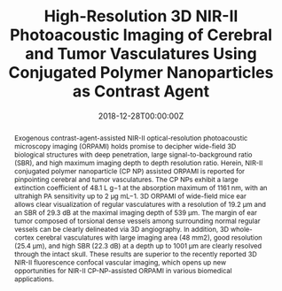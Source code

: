 ---
title: 'High-Resolution 3D NIR-II Photoacoustic Imaging of Cerebral and Tumor Vasculatures Using Conjugated Polymer Nanoparticles as Contrast Agent'

# Authors
# If you created a profile for a user (e.g. the default `admin` user), write the username (folder name) here
# and it will be replaced with their full name and linked to their profile.
authors:
  - Bing Guo
  - Jingqin Chen
  - Ningbo Chen
  - Eshu Middha
  - Shidang Xu
  - Yutong Pan
  - Min Wu
  - Ke Li
  - Chengbo Liu*
  - Bin Liu*

# # Author notes (optional)
# author_notes:
#   - ''
#   - ''
#   - ''
#   - ''
#   - ''
#   - ''
#   - ''
#   - ''
#   - 'Corresponding author'
#   - 'Corresponding author'

date: '2018-12-28T00:00:00Z'
doi: '10.1002/adma.201808355'

# Schedule page publish date (NOT publication's date).
publishDate: '2019-05-07T00:00:00Z'

# Publication type.
# Accepts a single type but formatted as a YAML list (for Hugo requirements).
# Enter a publication type from the CSL standard.
publication_types: ['article-journal']

# Publication name and optional abbreviated publication name.
publication: In *Advanced Materials,*
publication_short: In *Adv. Mater.*

abstract: Exogenous contrast-agent-assisted NIR-II optical-resolution photoacoustic microscopy imaging (ORPAMI) holds promise to decipher wide-field 3D biological structures with deep penetration, large signal-to-background ratio (SBR), and high maximum imaging depth to depth resolution ratio. Herein, NIR-II conjugated polymer nanoparticle (CP NP) assisted ORPAMI is reported for pinpointing cerebral and tumor vasculatures. The CP NPs exhibit a large extinction coefficient of 48.1 L g−1 at the absorption maximum of 1161 nm, with an ultrahigh PA sensitivity up to 2 µg mL−1. 3D ORPAMI of wide-field mice ear allows clear visualization of regular vasculatures with a resolution of 19.2 µm and an SBR of 29.3 dB at the maximal imaging depth of 539 µm. The margin of ear tumor composed of torsional dense vessels among surrounding normal regular vessels can be clearly delineated via 3D angiography. In addition, 3D whole-cortex cerebral vasculatures with large imaging area (48 mm2), good resolution (25.4 µm), and high SBR (22.3 dB) at a depth up to 1001 µm are clearly resolved through the intact skull. These results are superior to the recently reported 3D NIR-II fluorescence confocal vascular imaging, which opens up new opportunities for NIR-II CP-NP-assisted ORPAMI in various biomedical applications.

# Summary. An optional shortened abstract.
summary: Exogenous contrast-agent-assisted NIR-II optical-resolution photoacoustic microscopy imaging (ORPAMI) holds promise to decipher wide-field 3D biological structures with deep penetration, large signal-to-background ratio (SBR), and high maximum imaging depth to depth resolution ratio. Herein, NIR-II conjugated polymer nanoparticle (CP NP) assisted ORPAMI is reported for pinpointing cerebral and tumor vasculatures. The CP NPs exhibit a large extinction coefficient of 48.1 L g−1 at the absorption maximum of 1161 nm, with an ultrahigh PA sensitivity up to 2 µg mL−1. 3D ORPAMI of wide-field mice ear allows clear visualization of regular vasculatures with a resolution of 19.2 µm and an SBR of 29.3 dB at the maximal imaging depth of 539 µm. The margin of ear tumor composed of torsional dense vessels among surrounding normal regular vessels can be clearly delineated via 3D angiography. In addition, 3D whole-cortex cerebral vasculatures with large imaging area (48 mm2), good resolution (25.4 µm), and high SBR (22.3 dB) at a depth up to 1001 µm are clearly resolved through the intact skull. These results are superior to the recently reported 3D NIR-II fluorescence confocal vascular imaging, which opens up new opportunities for NIR-II CP-NP-assisted ORPAMI in various biomedical applications.
tags: []

# Display this page in the Featured widget?
featured: true

# Custom links (uncomment lines below)
# links:
# - name: Custom Link
#   url: http://example.org

url_pdf: 'https://onlinelibrary.wiley.com/doi/epdf/10.1002/adma.201808355'
url_code: ''
url_dataset: ''
url_poster: ''
url_project: ''
url_slides: ''
url_source: ''
url_video: ''

# Featured image
# To use, add an image named `featured.jpg/png` to your page's folder.
# image:
#   caption: 'Image credit: [**Unsplash**](https://unsplash.com/photos/pLCdAaMFLTE)'
#   focal_point: ''
#   preview_only: false
---